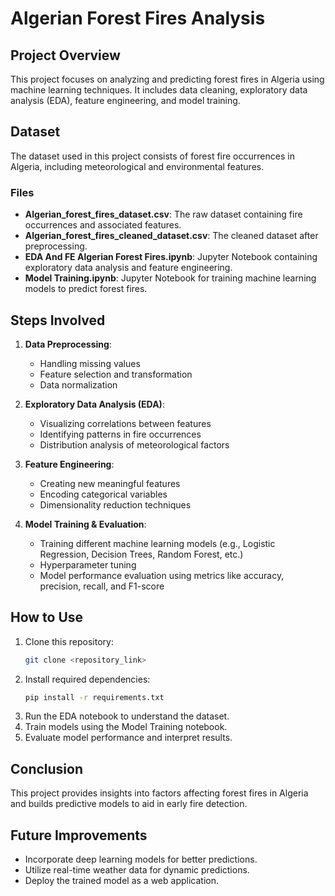 # Algerian Forest Fires Analysis

## Project Overview
This project focuses on analyzing and predicting forest fires in Algeria using machine learning techniques. It includes data cleaning, exploratory data analysis (EDA), feature engineering, and model training.

## Dataset
The dataset used in this project consists of forest fire occurrences in Algeria, including meteorological and environmental features.

### Files
- **Algerian_forest_fires_dataset.csv**: The raw dataset containing fire occurrences and associated features.
- **Algerian_forest_fires_cleaned_dataset.csv**: The cleaned dataset after preprocessing.
- **EDA And FE Algerian Forest Fires.ipynb**: Jupyter Notebook containing exploratory data analysis and feature engineering.
- **Model Training.ipynb**: Jupyter Notebook for training machine learning models to predict forest fires.

## Steps Involved
1. **Data Preprocessing**:
   - Handling missing values
   - Feature selection and transformation
   - Data normalization

2. **Exploratory Data Analysis (EDA)**:
   - Visualizing correlations between features
   - Identifying patterns in fire occurrences
   - Distribution analysis of meteorological factors

3. **Feature Engineering**:
   - Creating new meaningful features
   - Encoding categorical variables
   - Dimensionality reduction techniques

4. **Model Training & Evaluation**:
   - Training different machine learning models (e.g., Logistic Regression, Decision Trees, Random Forest, etc.)
   - Hyperparameter tuning
   - Model performance evaluation using metrics like accuracy, precision, recall, and F1-score

## How to Use
1. Clone this repository:
   ```bash
   git clone <repository_link>
   ```
2. Install required dependencies:
   ```bash
   pip install -r requirements.txt
   ```
3. Run the EDA notebook to understand the dataset.
4. Train models using the Model Training notebook.
5. Evaluate model performance and interpret results.

## Conclusion
This project provides insights into factors affecting forest fires in Algeria and builds predictive models to aid in early fire detection.

## Future Improvements
- Incorporate deep learning models for better predictions.
- Utilize real-time weather data for dynamic predictions.
- Deploy the trained model as a web application.

